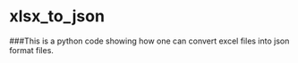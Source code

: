 # xlsx_to_json

###This is a python code showing how one can convert excel files into json format files. 